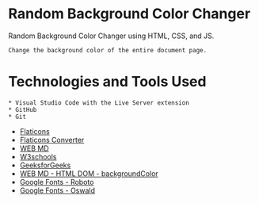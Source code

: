 # Random Background Color Changer
   Random Background Color Changer using HTML, CSS, and JS.

    Change the background color of the entire document page.
    
# Technologies and Tools Used
    * Visual Studio Code with the Live Server extension
    * GitHub
    * Git

* [Flaticons](https://www.flaticon.com/)
* [Flaticons Converter](https://favicon.io/favicon-converter/)
* [WEB MD](https://developer.mozilla.org/en-US/docs/Web/HTML)
* [W3schools](https://www.w3schools.com/)
* [GeeksforGeeks](https://www.geeksforgeeks.org/html-dom-style-backgroundcolor-property/)
* [WEB MD - HTML DOM - backgroundColor](https://developer.mozilla.org/en-US/docs/Web/API/Document/bgColor)
* [Google Fonts - Roboto](https://fonts.google.com/specimen/Roboto)
* [Google Fonts - Oswald](https://fonts.google.com/specimen/Oswald#glyphs)